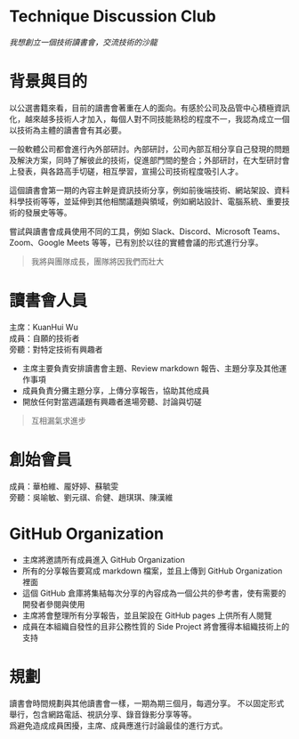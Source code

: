 # Technique Discussion Club

*我想創立一個技術讀書會，交流技術的沙龍* 

# 背景與目的

以公選書籍來看，目前的讀書會著重在人的面向。有感於公司及品管中心積極資訊化，越來越多技術人才加入，每個人對不同技能熟稔的程度不一，我認為成立一個以技術為主體的讀書會有其必要。  

一般軟體公司都會進行內外部研討。內部研討，公司內部互相分享自己發現的問題及解決方案，同時了解彼此的技術，促進部門間的整合；外部研討，在大型研討會上發表，與各路高手切磋，相互學習，宣揚公司技術程度吸引人才。  

這個讀書會第一期的內容主幹是資訊技術分享，例如前後端技術、網站架設、資料科學技術等等，並延伸到其他相關議題與領域，例如網站設計、電腦系統、重要技術的發展史等等。  

嘗試與讀書會成員使用不同的工具，例如 Slack、Discord、Microsoft Teams、Zoom、Google Meets 等等，已有別於以往的實體會議的形式進行分享。  

> 我將與團隊成長，團隊將因我們而壯大

# 讀書會人員

主席：KuanHui Wu  
成員：自願的技術者  
旁聽：對特定技術有興趣者  

* 主席主要負責安排讀書會主題、Review markdown 報告、主題分享及其他運作事項  
* 成員負責分攤主題分享，上傳分享報告，協助其他成員
* 開放任何對當週議題有興趣者進場旁聽、討論與切磋

> 互相漏氣求進步

# 創始會員
成員：華柏維、龎妤婷、蘇毓雯  
旁聽：吳喻敏、劉元祺、俞健、趙琪琪、陳漢維

# GitHub Organization

* 主席將邀請所有成員進入 GitHub Organization  
* 所有的分享報告要寫成 markdown 檔案，並且上傳到 GitHub Organization 裡面  
* 這個 GitHub 倉庫將集結每次分享的內容成為一個公共的參考書，使有需要的開發者參閱與使用  
* 主席將會整理所有分享報告，並且架設在 GitHub pages 上供所有人閱覽  
* 成員在本組織自發性的且非公務性質的 Side Project 將會獲得本組織技術上的支持  

# 規劃

讀書會時間規劃與其他讀書會一樣，一期為期三個月，每週分享。 
不以固定形式舉行，包含網路電話、視訊分享、錄音錄影分享等等。  
爲避免造成成員困擾，主席、成員應進行討論最佳的進行方式。